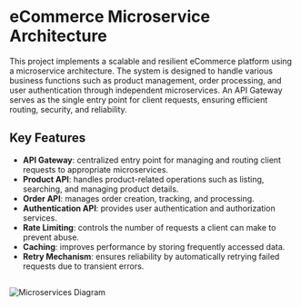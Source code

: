 # eCommerce Microservice Architecture

This project implements a scalable and resilient eCommerce platform using a microservice architecture. The system is designed to handle various business functions such as product management, order processing, and user authentication through independent microservices. An API Gateway serves as the single entry point for client requests, ensuring efficient routing, security, and reliability.

## Key Features

- **API Gateway**: centralized entry point for managing and routing client requests to appropriate microservices.
- **Product API**: handles product-related operations such as listing, searching, and managing product details.
- **Order API**: manages order creation, tracking, and processing.
- **Authentication API**: provides user authentication and authorization services.
- **Rate Limiting**: controls the number of requests a client can make to prevent abuse.
- **Caching**: improves performance by storing frequently accessed data.
- **Retry Mechanism**: ensures reliability by automatically retrying failed requests due to transient errors.

##

![Microservices Diagram](https://i.ibb.co/hJY3Xjd8/Microservices.png)
